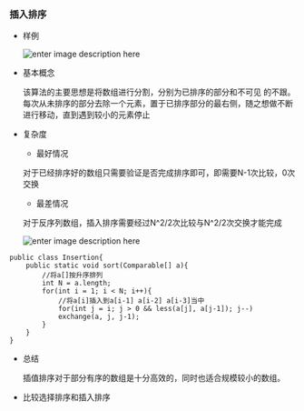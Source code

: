 ### 插入排序
* 样例

    ![enter image description here](http://img.blog.csdn.net/20140602175214796?watermark/2/text/aHR0cDovL2Jsb2cuY3Nkbi5uZXQvY2FpcGVpY2hhbzI=/font/5a6L5L2T/fontsize/400/fill/I0JBQkFCMA==/dissolve/70/gravity/Center)

* 基本概念

    该算法的主要思想是将数组进行分割，分别为已排序的部分和不可见 的不跟。每次从未排序的部分去除一个元素，置于已排序部分的最右侧，随之想做不断进行移动，直到遇到较小的元素停止

* 复杂度
    * 最好情况

    对于已经排序好的数组只需要验证是否完成排序即可，即需要N-1次比较，0次交换

    * 最差情况

    对于反序列数组，插入排序需要经过N^2/2次比较与N^2/2次交换才能完成

    ![enter image description here](http://img.blog.csdn.net/20140602175214796?watermark/2/text/aHR0cDovL2Jsb2cuY3Nkbi5uZXQvY2FpcGVpY2hhbzI=/font/5a6L5L2T/fontsize/400/fill/I0JBQkFCMA==/dissolve/70/gravity/Center)

```
public class Insertion{
    public static void sort(Comparable[] a){
        //将a[]按升序排列
        int N = a.length;
        for(int i = 1; i < N; i++){
            //将a[i]插入到a[i-1] a[i-2] a[i-3]当中
            for(int j = i; j > 0 && less(a[j], a[j-1]); j--)
            exchange(a, j, j-1);
        }
    }
}
```
* 总结

    插值排序对于部分有序的数组是十分高效的，同时也适合规模较小的数组。

* 比较选择排序和插入排序
